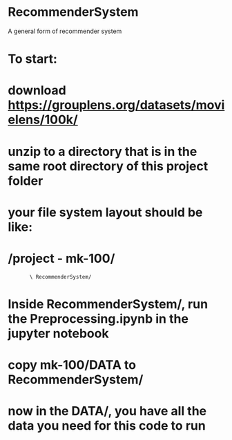 # RecommenderSystem
A general form of recommender system


# To start:
# download https://grouplens.org/datasets/movielens/100k/
# unzip to a directory that is in the same root directory of this project folder
# your file system layout should be like:
# /project - mk-100/
           \ RecommenderSystem/

# Inside RecommenderSystem/, run the Preprocessing.ipynb in the jupyter notebook
# copy mk-100/DATA to RecommenderSystem/

# now in the DATA/, you have all the data you need for this code to run